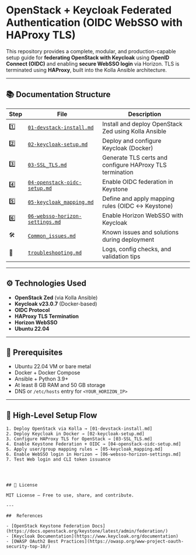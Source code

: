 #  OpenStack + Keycloak Federated Authentication (OIDC WebSSO with HAProxy TLS)

This repository provides a complete, modular, and production-capable setup guide for **federating OpenStack with Keycloak** using **OpenID Connect (OIDC)** and enabling **secure WebSSO login** via Horizon. TLS is terminated using **HAProxy**, built into the Kolla Ansible architecture.

---

## 📚 Documentation Structure

| Step | File | Description |
|------|------|-------------|
| 1️⃣ | [`01-devstack-install.md`](./01-devstack-install.md) | Install and deploy OpenStack Zed using Kolla Ansible |
| 2️⃣ | [`02-keycloak-setup.md`](./02-keycloak-setup.md) | Deploy and configure Keycloak (Docker) |
| 3️⃣ | [`03-SSL_TLS.md`](./03-SSL_TLS.md) | Generate TLS certs and configure HAProxy TLS termination |
| 4️⃣ | [`04-openstack-oidc-setup.md`](./04-openstack-oidc-setup.md) | Enable OIDC federation in Keystone |
| 5️⃣ | [`05-keycloak_mapping.md`](./05-keycloak_mapping.md) | Define and apply mapping rules (OIDC ↔ Keystone) |
| 6️⃣ | [`06-websso-horizon-settings.md`](./06-websso-horizon-settings.md) | Enable Horizon WebSSO with Keycloak |
| 🛠 | [`Common_issues.md`](./Common_issues.md) | Known issues and solutions during deployment |
| 🧰 | [`troubleshooting.md`](./troubleshooting.md) | Logs, config checks, and validation tips |

---

## ⚙️ Technologies Used

- **OpenStack Zed** (via Kolla Ansible)
- **Keycloak v23.0.7** (Docker-based)
- **OIDC Protocol**
- **HAProxy TLS Termination**
- **Horizon WebSSO**
- **Ubuntu 22.04**

---

## 🔧 Prerequisites

- Ubuntu 22.04 VM or bare metal
- Docker + Docker Compose
- Ansible + Python 3.9+
- At least 8 GB RAM and 50 GB storage
- DNS or `/etc/hosts` entry for `<YOUR_HORIZON_IP>`

---

## 🚀 High-Level Setup Flow

```text
1. Deploy OpenStack via Kolla → [01-devstack-install.md]
2. Deploy Keycloak in Docker → [02-keycloak-setup.md]
3. Configure HAProxy TLS for OpenStack → [03-SSL_TLS.md]
4. Enable Keystone Federation + OIDC → [04-openstack-oidc-setup.md]
5. Apply user/group mapping rules → [05-keycloak_mapping.md]
6. Enable WebSSO login in Horizon → [06-websso-horizon-settings.md]
7. Test Web login and CLI token issuance




## 📄 License

MIT License — Free to use, share, and contribute.

---

##  References

- [OpenStack Keystone Federation Docs](https://docs.openstack.org/keystone/latest/admin/federation/)
- [Keycloak Documentation](https://www.keycloak.org/documentation)
- [OWASP OAuth2 Best Practices](https://owasp.org/www-project-oauth-security-top-10/)
